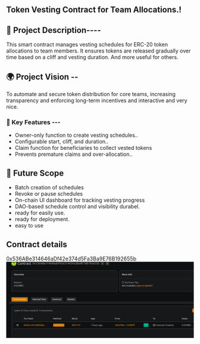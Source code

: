 ## Token Vesting Contract for Team Allocations.!

## 📖 Project Description----

This smart contract manages vesting    schedules for ERC-20 token allocations to team members. It ensures tokens are released gradually over time based on a cliff and vesting duration. And more useful for others.

## 🌍 Project Vision --

To automate and secure token distribution for core teams, increasing transparency and enforcing long-term incentives and interactive and very nice.

### 🔑 Key Features ---

- Owner-only function to create vesting schedules..
- Configurable start, cliff, and duration..
- Claim function for beneficiaries to collect vested tokens
- Prevents premature claims and over-allocation..

## 🚀 Future Scope

- Batch creation of schedules
- Revoke or pause schedules
- On-chain UI dashboard for tracking vesting progress
- DAO-based schedule control and visibility durabel.
- ready for easily use.
- ready for deployment.
- easy to use

## Contract details
0x536ABe314646aDf42e374d5Fa3Ba9E76B192655b![alt text](image.png)
